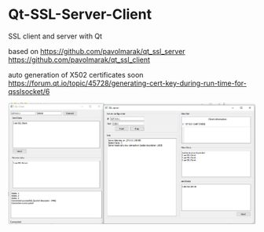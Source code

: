 # Qt-SSL-Server-Client
SSL client and server with Qt

based on 
https://github.com/pavolmarak/qt_ssl_server
https://github.com/pavolmarak/qt_ssl_client

auto generation of X502 certificates soon
https://forum.qt.io/topic/45728/generating-cert-key-during-run-time-for-qsslsocket/6

![ssl server client ](screenshot.png)
